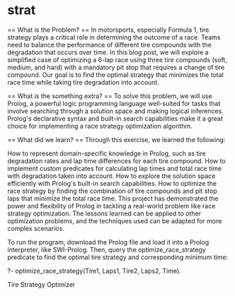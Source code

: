 # strat

== What is the Problem? ==
In motorsports, especially Formula 1, tire strategy plays a critical role in determining the outcome of a race. Teams need to balance the performance of different tire compounds with the degradation that occurs over time. In this blog post, we will explore a simplified case of optimizing a 6-lap race using three tire compounds (soft, medium, and hard) with a mandatory pit stop that requires a change of tire compound. Our goal is to find the optimal strategy that minimizes the total race time while taking tire degradation into account.

== What is the something extra? ==
To solve this problem, we will use Prolog, a powerful logic programming language well-suited for tasks that involve searching through a solution space and making logical inferences. Prolog's declarative syntax and built-in search capabilities make it a great choice for implementing a race strategy optimization algorithm.

== What did we learn? ==
Through this exercise, we learned the following:

How to represent domain-specific knowledge in Prolog, such as tire degradation rates and lap time differences for each tire compound.
How to implement custom predicates for calculating lap times and total race time with degradation taken into account.
How to explore the solution space efficiently with Prolog's built-in search capabilities.
How to optimize the race strategy by finding the combination of tire compounds and pit stop laps that minimize the total race time.
This project has demonstrated the power and flexibility of Prolog in tackling a real-world problem like race strategy optimization. The lessons learned can be applied to other optimization problems, and the techniques used can be adapted for more complex scenarios.


To run the program, download the Prolog file and load it into a Prolog interpreter, like SWI-Prolog. Then, query the optimize_race_strategy predicate to find the optimal tire strategy and corresponding minimum time:

?- optimize_race_strategy(Tire1, Laps1, Tire2, Laps2, Time).

Tire Strategy Optimizer

